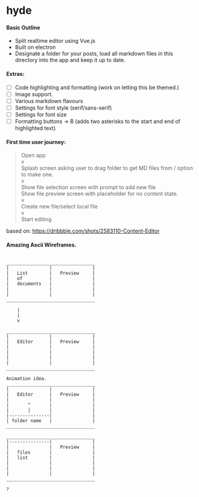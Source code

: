 # hyde

#### Basic Outline

- Split realtime editor using Vue.js
- Built on electron
- Designate a folder for your posts, load all markdown files in this directory into the app and keep it up to date.

#### Extras:

- [ ] Code highlighting and formatting (work on letting this be themed.)
- [ ] Image support.
- [ ] Various markdown flavours
- [ ] Settings for font style (serif/sans-serif)
- [ ] Settings for font size
- [ ] Formatting buttons -> B (adds two asterisks to the start and end of highlighted text)

#### First time user journey:

> Open app <br>
> v <br>
> Splash screen asking user to drag folder to get MD files from / option to make one. <br>
> v <br>
> Show file selection screen with prompt to add new file <br>
> Show file preview screen with placeholder for no content state. <br>
> v <br>
> Create new file/select local file <br>
> v <br>
> Start editing <br>

based on: https://dribbble.com/shots/2583110-Content-Editor

#### Amazing Ascii Wireframes.
```

_________________________________
|				|				|
|	List		|	Preview		|
|	of			|				|
|	documents	|				|
|				|				|
|				|				|
_________________________________
	
	|
	|
	v

_________________________________
|				|				|
|	Editor		|	Preview		|
|				|				|
|				|				|
|				|				|
|				|				|
_________________________________

Animation idea.
_________________________________
|				|				|
|	Editor		|	Preview		|
|				|				|
|		^		|				| 
|		|		|				|
|---------------|				|
| folder name	|				|
_________________________________

_________________________________
|---------------|				|
|				|	Preview		|
|	files		|				|
|	list		|				|
|				|				|
|				|				|
| 				|				|
_________________________________

?
```
